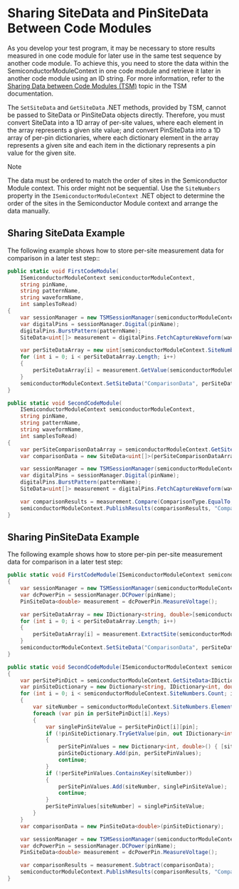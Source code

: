 # Sharing SiteData and PinSiteData Between Code Modules

As you develop your test program, it may be necessary to store results measured in one code module for later use in the same test sequence by another code module. To achieve this, you need to store the data within the SemiconductorModuleContext in one code module and retrieve it later in another code module using an ID string. For more information, refer to the [Sharing Data between Code Modules (TSM)](https://www.ni.com/docs/bundle/teststand-semiconductor-module/page/sharing-data-between-code-modules.html) topic in the TSM documentation.

The `SetSiteData` and `GetSiteData` .NET methods, provided by TSM, cannot be passed to SiteData or PinSiteData objects directly. Therefore, you must convert SiteData into a 1D array of per-site values, where each element in the array represents a given site value; and convert PinSiteData into a 1D array of per-pin dictionaries, where each dictionary element in the array represents a given site and each item in the dictionary represents a pin value for the given site.

> [!NOTE]
> The data must be ordered to match the order of sites in the Semiconductor Module context. This order might not be sequential. Use the `SiteNumbers` property in the `ISemiconductorModuleContext` .NET object to determine the order of the sites in the Semiconductor Module context and arrange the data manually.

## Sharing SiteData Example

The following example shows how to store per-site measurement data for comparison in a later test step::

```C#
public static void FirstCodeModule(
    ISemiconductorModuleContext semiconductorModuleContext,
    string pinName,
    string patternName,
    string waveformName,
    int samplesToRead)
{
    var sessionManager = new TSMSessionManager(semiconductorModuleContext);
    var digitalPins = sessionManager.Digital(pinName);
    digitalPins.BurstPattern(patternName);
    SiteData<uint[]> measurement = digitalPins.FetchCaptureWaveform(waveformName, samplesToRead);

    var perSiteDataArray = new uint[semiconductorModuleContext.SiteNumbers.Count][];
    for (int i = 0; i < perSiteDataArray.Length; i++)
    {
        perSiteDataArray[i] = measurement.GetValue(semiconductorModuleContext.SiteNumbers.ElementAt(i));
    }
    semiconductorModuleContext.SetSiteData("ComparisonData", perSiteDataArray);
}

public static void SecondCodeModule(
    ISemiconductorModuleContext semiconductorModuleContext,
    string pinName,
    string patternName,
    string waveformName,
    int samplesToRead)
{
    var perSiteComparisonDataArray = semiconductorModuleContext.GetSiteData<uint[]>("ComparisonData");
    var comparisonData = new SiteData<uint[]>(perSiteComparisonDataArray);

    var sessionManager = new TSMSessionManager(semiconductorModuleContext);
    var digitalPins = sessionManager.Digital(pinName);
    digitalPins.BurstPattern(patternName);
    SiteData<uint[]> measurement = digitalPins.FetchCaptureWaveform(waveformName, 1);

    var comparisonResults = measurement.Compare(ComparisonType.EqualTo, comparisonData);
    semiconductorModuleContext.PublishResults(comparisonResults, "ComparisonResults");
}
```

## Sharing PinSiteData Example

The following example shows how to store per-pin per-site measurement data for comparison in a later test step:

``` C#
public static void FirstCodeModule(ISemiconductorModuleContext semiconductorModuleContext, string pinName)
{
    var sessionManager = new TSMSessionManager(semiconductorModuleContext);
    var dcPowerPin = sessionManager.DCPower(pinName);
    PinSiteData<double> measurement = dcPowerPin.MeasureVoltage();

    var perSiteDataArray = new IDictionary<string, double>[semiconductorModuleContext.SiteNumbers.Count];
    for (int i = 0; i < perSiteDataArray.Length; i++)
    {
        perSiteDataArray[i] = measurement.ExtractSite(semiconductorModuleContext.SiteNumbers.ElementAt(i));
    }
    semiconductorModuleContext.SetSiteData("ComparisonData", perSiteDataArray);
}

public static void SecondCodeModule(ISemiconductorModuleContext semiconductorModuleContext, string pinName)
{
    var perSitePinDict = semiconductorModuleContext.GetSiteData<IDictionary<string, double>>("ComparisonData");
    var pinSiteDictionary = new Dictionary<string, IDictionary<int, double>>();
    for (int i = 0; i < semiconductorModuleContext.SiteNumbers.Count; i++)
    {
        var siteNumber = semiconductorModuleContext.SiteNumbers.ElementAt(i);
        foreach (var pin in perSitePinDict[i].Keys)
        {
            var singlePinSiteValue = perSitePinDict[i][pin];
            if (!pinSiteDictionary.TryGetValue(pin, out IDictionary<int, double> perSitePinValues))
            {
                perSitePinValues = new Dictionary<int, double>() { [siteNumber] = singlePinSiteValue };
                pinSiteDictionary.Add(pin, perSitePinValues);
                continue;
            }
            if (!perSitePinValues.ContainsKey(siteNumber))
            {
                perSitePinValues.Add(siteNumber, singlePinSiteValue);
                continue;
            }
            perSitePinValues[siteNumber] = singlePinSiteValue;
        }
    }
    var comparisonData = new PinSiteData<double>(pinSiteDictionary);

    var sessionManager = new TSMSessionManager(semiconductorModuleContext);
    var dcPowerPin = sessionManager.DCPower(pinName);
    PinSiteData<double> measurement = dcPowerPin.MeasureVoltage();

    var comparisonResults = measurement.Subtract(comparisonData);
    semiconductorModuleContext.PublishResults(comparisonResults, "ComparisonResults");
}
```
